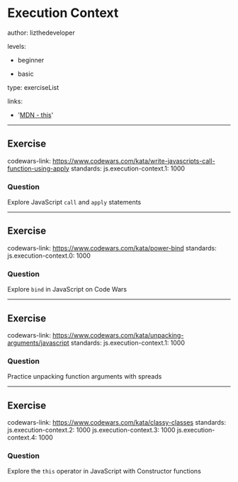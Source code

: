 # Execution Context
author: lizthedeveloper

levels:

  - beginner

  - basic

type: exerciseList

links:

  - '[MDN - this](https://developer.mozilla.org/en-US/docs/Web/JavaScript/Reference/Operators/this)'

---
## Exercise
codewars-link: https://www.codewars.com/kata/write-javascripts-call-function-using-apply
standards:
    js.execution-context.1: 1000
### Question
Explore JavaScript `call` and `apply` statements 

---
## Exercise
codewars-link: https://www.codewars.com/kata/power-bind
standards:
    js.execution-context.0: 1000
### Question
Explore `bind` in JavaScript on Code Wars

---
## Exercise
codewars-link: https://www.codewars.com/kata/unpacking-arguments/javascript
standards:
    js.execution-context.1: 1000
### Question
Practice unpacking function arguments with spreads

---
## Exercise
codewars-link: https://www.codewars.com/kata/classy-classes
standards:
    js.execution-context.2: 1000
    js.execution-context.3: 1000
    js.execution-context.4: 1000
### Question
Explore the `this` operator in JavaScript with Constructor functions
